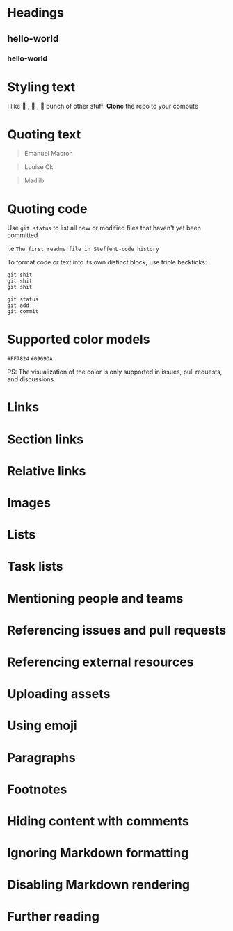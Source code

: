 # Headings

## hello-world
### hello-world

# Styling text
I like 🍕 , 🥁 , 🥊 bunch of other stuff.
**Clone** the repo to your compute

# Quoting text
>Emanuel Macron

>Louise Ck

>Madlib
# Quoting code

Use `git status` to list all new or modified files that haven't yet been committed

i.e `The first readme file in SteffenL-code history`

To format code or text into its own distinct block, use triple backticks:
```
git shit
git shit
git shit
```
```
git status
git add
git commit
```
# Supported color models
`#FF7824`
`#0969DA`

PS: The visualization of the color is only supported in issues, pull requests, and discussions.

# Links

# Section links

# Relative links

# Images

# Lists

# Task lists

# Mentioning people and teams

# Referencing issues and pull requests

# Referencing external resources

# Uploading assets

# Using emoji

# Paragraphs

# Footnotes

# Hiding content with comments

# Ignoring Markdown formatting

# Disabling Markdown rendering

# Further reading





